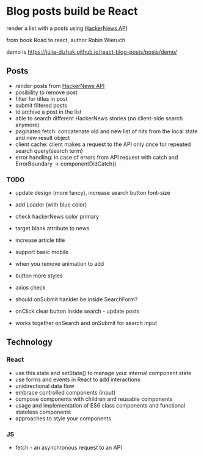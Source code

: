 # Blog posts build be React
render a list with a posts using [HackerNews API](https://github.com/HackerNews/API)

from book Road to react, author Robin Wieruch

demo is https://julia-dizhak.github.io/react-blog-posts/posts/demo/

## Posts 
* render posts from [HackerNews API](https://hn.algolia.com/api/v1/search?query=redux)
* posibility to remove post
* filter for titles in post
* submit filtered posts
* to archive a post in the list
* able to search different HackerNews stories (no client-side search anymore)
* paginated fetch: concatenate old and new list of hits from the local state and new result object
* client cache: client makes a request to the API only once for repeated search query(search term)
* error handling: in case of errors from API request with catch and ErrorBoundary -> componentDidCatch()

### TODO 
* update design (more fancy), increase search button font-size
* add Loader (with blue color)
* check hackerNews color primary
* target blank attribute to news
* increase article title
* support basic mobile
* when you remove animation to add
* button more styles

* axios check
* should onSubmit hanlder be inside SearchForm?
* onClick clear button inside search - update posts 
* works together onSearch and onSubmit for search input

## Technology

### React
* use this.state and setState() to manage your internal component state
* use forms and events in React to add interactions
* unidirectional data flow
* embrace controlled components (input)
* compose components with children and reusable components
* usage and implementation of ES6 class components and functional stateless components
* approaches to style your components

### JS
* fetch - an asynchronous request to an API

